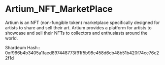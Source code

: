# Artium_NFT_MarketPlace
Artium is an NFT (non-fungible token) marketplace specifically designed for artists to share and sell their art. Artium provides a platform for artists to showcase and sell their NFTs to collectors and enthusiasts around the world.

Shardeum Hash:: 0xf966b4b3405a1faed897448773f91f5b98e458d6cb48b51b420f74cc76e22f1d
